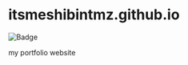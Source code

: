 # itsmeshibintmz.github.io

![Badge](https://visitor-counter-badge.vercel.app/api/itsmeshibintmz/100-Days-of-Code-Mastering-Python)

my portfolio website
